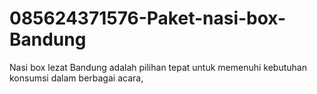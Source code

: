 # 085624371576-Paket-nasi-box-Bandung
Nasi box lezat Bandung adalah pilihan tepat untuk memenuhi kebutuhan konsumsi dalam berbagai acara, 
